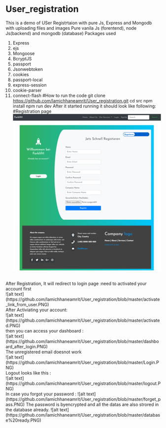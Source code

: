 # User_registration
This is a demo of USer Registrtaion with pure Js, Express and Mongodb with uploading files and images 
Pure vanila Js (forentend), node Js(backend) and mongodb (database)
Packages used
1.	Express
2.	ejs
3.	Mongoose
4.	BcryptJS
5.	passport
6.	Jsonwebtoken
7.	cookies
8.	passport-local
9.	express-session
10.	cookie-parser
11.	connect-flash
#How to run the code
git clone https://github.com/lamichhaneamrit/User_registration.git
cd src
npm install 
npm run dev
After it started running it should look like following:
#Registration page</br>
![alt text](https://github.com/lamichhaneamrit/User_registration/blob/master/registration.PNG)
</br>
After Registration, It will redirect to login page :need to activated your account first </br>
![alt text](https://github.com/lamichhaneamrit/User_registration/blob/master/activate_link_from_user.PNG)
</br>
After Activiating your account:</br>
![alt text](https://github.com/lamichhaneamrit/User_registration/blob/master/activated.PNG) </br>
then you can access your dashboard :</br>
![alt text](https://github.com/lamichhaneamrit/User_registration/blob/master/dashboard_after_login.PNG)</br>
The unregistered email doesnot work </br>
![alt text](https://github.com/lamichhaneamrit/User_registration/blob/master/Login.PNG)</br>
Logout looks like this :</br>
![alt text](https://github.com/lamichhaneamrit/User_registration/blob/master/logout.PNG)</br>
In case you forgot your password :
![alt text](https://github.com/lamichhaneamrit/User_registration/blob/master/forget_pass.PNG)
The password is byencrypted and all the datas are also strored in the database already.
![alt text](https://github.com/lamichhaneamrit/User_registration/blob/master/database%20ready.PNG)




